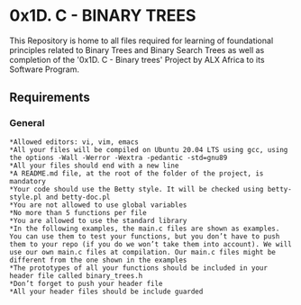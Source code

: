 # 0x1D. C - BINARY TREES

This Repository is home to all files required for learning of foundational principles related to Binary Trees and Binary Search Trees as well as completion of the '0x1D. C - Binary trees' Project by ALX Africa to its Software Program.

## Requirements

### General

	*Allowed editors: vi, vim, emacs
	*All your files will be compiled on Ubuntu 20.04 LTS using gcc, using the options -Wall -Werror -Wextra -pedantic -std=gnu89
	*All your files should end with a new line
	*A README.md file, at the root of the folder of the project, is mandatory
	*Your code should use the Betty style. It will be checked using betty-style.pl and betty-doc.pl
	*You are not allowed to use global variables
	*No more than 5 functions per file
	*You are allowed to use the standard library
	*In the following examples, the main.c files are shown as examples. You can use them to test your functions, but you don’t have to push them to your repo (if you do we won’t take them into account). We will use our own main.c files at compilation. Our main.c files might be different from the one shown in the examples
	*The prototypes of all your functions should be included in your header file called binary_trees.h
	*Don’t forget to push your header file
	*All your header files should be include guarded
